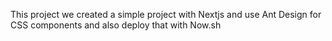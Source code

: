 This project we created a simple project with Nextjs and use Ant Design for CSS components and also deploy that with Now.sh


